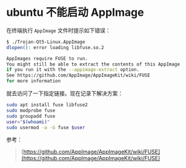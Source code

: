 # ubuntu 不能启动 AppImage

在终端执行 `AppImage` 文件时提示如下错误：

```bash
$ ./Trojan-Qt5-Linux.AppImage 
dlopen(): error loading libfuse.so.2

AppImages require FUSE to run. 
You might still be able to extract the contents of this AppImage 
if you run it with the --appimage-extract option. 
See https://github.com/AppImage/AppImageKit/wiki/FUSE 
for more information
```

就去访问了一下指定链接。现在记录下解决方案：

```bash
sudo apt install fuse libfuse2
sudo modprobe fuse
sudo groupadd fuse
user="$(whoami)"
sudo usermod -a -G fuse $user
```

参考：

> [https://github.com/AppImage/AppImageKit/wiki/FUSE](https://github.com/AppImage/AppImageKit/wiki/FUSE)

